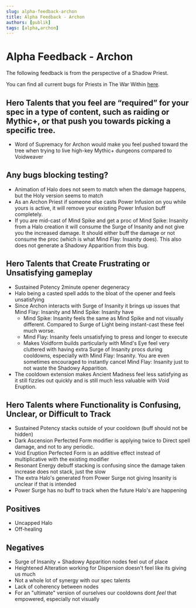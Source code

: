 ```yaml
---
slug: alpha-feedback-archon
title: Alpha Feedback - Archon
authors: [publik]
tags: [alpha,archon]
---
```


# Alpha Feedback - Archon
The following feedback is from the perspective of a Shadow Priest.

You can find all current bugs for Priests in The War Within [here](https://github.com/SimCMinMax/WoW-BugTracker/issues?q=is%3Aopen+is%3Aissue+label%3A%222-The+War+Within%22+label%3APriest).

## Hero Talents that you feel are “required” for your spec in a type of content, such as raiding or Mythic+, or that push you towards picking a specific tree.
- Word of Supremacy for Archon would make you feel pushed toward the tree when trying to live high-key Mythic+ dungeons compared to Voidweaver

## Any bugs blocking testing?
- Animation of Halo does not seem to match when the damage happens, but the Holy version seems to match
- As an Archon Priest if someone else casts Power Infusion on you while yours is active, it will remove your existing Power Infusion buff completely.
- If you are mid-cast of Mind Spike and get a proc of Mind Spike: Insanity from a Halo creation it will consume the Surge of Insanity and not give you the increased damage. It should either buff the damage or not consume the proc (which is what Mind Flay: Insanity does). This also does not generate a Shadowy Apparition from this bug.

## Hero Talents that Create Frustrating or Unsatisfying gameplay
- Sustained Potency 2minute opener degeneracy
- Halo being a casted spell adds to the bloat of the opener and feels unsatisfying
- Since Archon interacts with Surge of Insanity it brings up issues that Mind Flay: Insanity and Mind Spike: Insanity have
  - Mind Spike: Insanity feels the same as Mind Spike and not visually different. Compared to Surge of Light being instant-cast these feel much worse.
  - Mind Flay: Insanity feels unsatisfying to press and longer to execute
  - Makes Voidform builds particularly with Mind's Eye feel very cluttered with having extra Surge of Insanity procs during cooldowns, especially with Mind Flay: Insanity. You are even sometimes encouraged to instantly cancel Mind Flay: Insanity just to not waste the Shadowy Apparition.
- The cooldown extension makes Ancient Madness feel less satisfying as it still fizzles out quickly and is still much less valuable with Void Eruption.

## Hero Talents where Functionality is Confusing, Unclear, or Difficult to Track
- Sustained Potency stacks outside of your cooldown (buff should not be hidden)
- Dark Ascension Perfected Form modifier is applying twice to Direct spell damage, and not to any periodic.
- Void Eruption Perfected Form is an additive effect instead of multiplicative with the existing modifier
- Resonant Energy debuff stacking is confusing since the damage taken increase does not stack, just the slow
- The extra Halo's generated from Power Surge not giving Insanity is unclear if that is intended
- Power Surge has no buff to track when the future Halo's are happening


## Positives
- Uncapped Halo
- Off-healing

## Negatives
- Surge of Insanity + Shadowy Apparition nodes feel out of place
- Heightened Alteration working for Dispersion doesn't feel like its giving us much
- Not a whole lot of synergy with our spec talents
- Lack of coherency between nodes
- For an "ultimate" version of ourselves our cooldowns dont _feel_ that empowered, especially not visually
